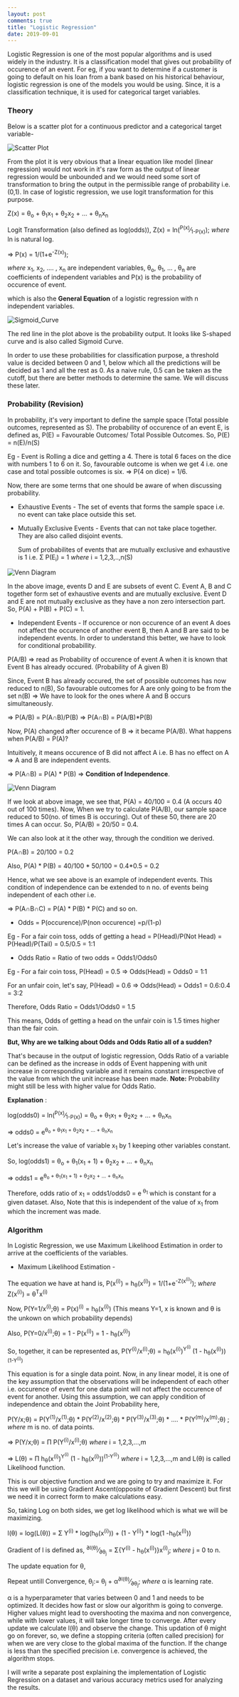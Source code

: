 ```yaml
---
layout: post
comments: true
title: "Logistic Regression"
date: 2019-09-01
---
```


Logistic Regression is one of the most popular algorithms and is used widely in the industry. It is a classification model that gives out probability of occurence of an event. For eg, if you want to determine if a customer is going to default on his loan from a bank based on his historical behaviour, logistic regression is one of the models you would be using. Since, it is a classification technique, it is used for categorical target variables. 

### Theory

Below is a scatter plot for a continuous predictor and a categorical target variable-

![Scatter Plot](/images/Logistic_Regression_Images/Scatter_plot.png)

From the plot it is very obvious that a linear equation like model (linear regression) would not work in it's raw form as the output of linear regression would be unbounded and we would need some sort of transformation to bring the output in the permissible range of probability i.e. (0,1). In case of logistic regression, we use logit transformation for this purpose.

Z(x) = &theta;<sub>o</sub> + &theta;<sub>1</sub>x<sub>1</sub> + &theta;<sub>2</sub>x<sub>2</sub> + ... + &theta;<sub>n</sub>x<sub>n</sub>

Logit Transformation (also defined as log(odds)), Z(x) = ln(<sup>P(x)</sup>&frasl;<sub>1-P(x)</sub>); _where_ ln is natural log.

&#8658; P(x) = 1/(1+e<sup>-Z(x)</sup>); 

_where_ x<sub>1</sub>, x<sub>2</sub>, .... , x<sub>n</sub> are independent variables, 
&theta;<sub>o</sub>, &theta;<sub>1</sub>, ... , &theta;<sub>n</sub> are coefficients of independent variables and
P(x) is the probability of occurence of event.

which is also the **General Equation** of a logistic regression with n independent variables. 

![Sigmoid_Curve](/images/Logistic_Regression_Images/Sigmoid_Curve.png)

The red line in the plot above is the probability output. It looks like S-shaped curve and is also called Sigmoid Curve.

In order to use these probabilities for classification purpose, a threshold value is decided between 0 and 1, below which all the predictions will be decided as 1 and all the rest as 0. As a naive rule, 0.5 can be taken as the cutoff, but there are better methods to determine the same. We will discuss these later.

### Probability (Revision)

In probability, it's very important to define the sample space (Total possible outcomes, represented as S). The probability of occurence of an event E, is defined as, P(E) =  Favourable Outcomes/ Total Possible Outcomes.
So, P(E) = n(E)/n(S)

Eg - Event is Rolling a dice and getting a 4. There is total 6 faces on the dice with numbers 1 to 6 on it.
So, favourable outcome is when we get 4 i.e. one case and total possible outcomes is six. &#8658; P(4 on dice) = 1/6.

Now, there are some terms that one should be aware of when discussing probability.

- Exhaustive Events - The set of events that forms the sample space i.e. no event can take place outside this set.

- Mutually Exclusive Events - Events that can not take place together. They are also called disjoint events.

    Sum of probabilites of events that are mutually exclusive and exhaustive is 1 i.e. &Sigma; P(E<sub>i</sub>) = 1 _where_ i = 1,2,3,..,n(S)

![Venn Diagram](/images/Logistic_Regression_Images/Venn_Diagram_events.jpg)

In the above image, events D and E are subsets of event C. Event A, B and C together form set of exhaustive events and are mutually exclusive. Event D and E are not mutually exclusive as they have a non zero intersection part. So, P(A) + P(B) + P(C) = 1. 

- Independent Events - If occurence or non occurence of an event A does not affect the occurence of another event B, then A and B are said to be independent events. In order to understand this better, we have to look for conditional probabillity.

P(A/B) => read as Probability of occurence of event A when it is known that Event B has already occured. (Probability of A given B)

Since, Event B has already occured, the set of possible outcomes has now reduced to n(B), So favourable outcomes for A are only going to be from the set n(B) &#8658; We have to look for the ones where A and B occurs simultaneously.

&#8658; P(A/B) = P(A&cap;B)/P(B) &#8658; P(A&cap;B) = P(A/B)*P(B)

Now, P(A) changed after occurence of B => it became P(A/B). What happens when P(A/B) = P(A)?

Intuitively, it means occurence of B did not affect A i.e. B has no effect on A &#8658; A and B are independent events.

&#8658; P(A&cap;B) = P(A) * P(B) &#8658; **Condition of Independence**.

![Venn Diagram](/images/Logistic_Regression_Images/Venn_Diagram_independent_events.jpg)

If we look at above image, we see that, P(A) = 40/100 = 0.4 (A occurs 40 out of 100 times). Now, When we try to calculate P(A/B), our sample space reduced to 50(no. of times B is occuring). Out of these 50, there are 20 times A can occur. So, P(A/B) = 20/50 = 0.4.

We can also look at it the other way, through the condition we derived.

P(A&cap;B) = 20/100 = 0.2

Also, P(A) * P(B) = 40/100 * 50/100 = 0.4*0.5 = 0.2

Hence, what we see above is an example of independent events. This condition of independence can be extended to n no. of events being independent of each other i.e.

&#8658; P(A&cap;B&cap;C) = P(A) * P(B) * P(C) and so on.

- Odds = P(occurence)/P(non occurence)  =p/(1-p)

Eg - For a fair coin toss, odds of getting a head = P(Head)/P(Not Head) = P(Head)/P(Tail) = 0.5/0.5 = 1:1

- Odds Ratio = Ratio of two odds = Odds1/Odds0

Eg - For a fair coin toss, P(Head) = 0.5 &#8658; Odds(Head) = Odds0 = 1:1

For an unfair coin, let's say, P(Head) = 0.6 &#8658; Odds(Head) = Odds1 = 0.6:0.4 = 3:2

Therefore, Odds Ratio = Odds1/Odds0 = 1.5

This means, Odds of getting a head on the unfair coin is 1.5 times higher than the fair coin.

**But, Why are we talking about Odds and Odds Ratio all of a sudden?**

That's because in the output of logistic regression, Odds Ratio of a variable can be defined as the increase in odds of Event happening with unit increase in corresponding variable and it remains constant irrespective of the value from which the unit increase has been made. **Note:** Probability might still be less with higher value for Odds Ratio.

**Explanation** :  

log(odds0) = ln(<sup>P(x)</sup>&frasl;<sub>1-P(x)</sub>) = &theta;<sub>o</sub> + &theta;<sub>1</sub>x<sub>1</sub> + &theta;<sub>2</sub>x<sub>2</sub> + ... + &theta;<sub>n</sub>x<sub>n</sub>

&#8658; odds0 = e<sup>&theta;<sub>o</sub> + &theta;<sub>1</sub>x<sub>1</sub> + &theta;<sub>2</sub>x<sub>2</sub> + ... + &theta;<sub>n</sub>x<sub>n</sub></sup>

Let's increase the value of variable x<sub>1</sub> by 1 keeping other variables constant. 

So, log(odds1) = &theta;<sub>o</sub> + &theta;<sub>1</sub>(x<sub>1</sub> + 1) + &theta;<sub>2</sub>x<sub>2</sub> + ... + &theta;<sub>n</sub>x<sub>n</sub>

&#8658; odds1 = e<sup>&theta;<sub>o</sub> + &theta;<sub>1</sub>(x<sub>1</sub> + 1) + &theta;<sub>2</sub>x<sub>2</sub> + ... + &theta;<sub>n</sub>x<sub>n</sub></sup>

Therefore, odds ratio of x<sub>1</sub> = odds1/odds0 = e<sup> &theta;<sub>1</sub></sup> which is constant for a given dataset.
Also, Note that this is independent of the value of x<sub>1</sub> from which the increment was made.

### Algorithm

In Logistic Regression, we use Maximum Likelihood Estimation in order to arrive at the coefficients of the variables.

- Maximum Likelihood Estimation - 

The equation we have at hand is, P(x<sup>(i)</sup>) = h<sub>&theta;</sub>(x<sup>(i)</sup>) = 1/(1+e<sup>-Z(x<sup>(i)</sup>)</sup>); _where_ Z(x<sup>(i)</sup>) = &theta;<sup>T</sup>x<sup>(i)</sup>

Now, P(Y=1/x<sup>(i)</sup>;&theta;) = P(x)<sup>(i)</sup> = h<sub>&theta;</sub>(x<sup>(i)</sup>) (This means Y=1, x is known and &theta; is the unkown on which probability depends)

Also, P(Y=0/x<sup>(i)</sup>;&theta;) = 1 - P(x<sup>(i)</sup>) = 1 - h<sub>&theta;</sub>(x<sup>(i)</sup>)

So, together, it can be represented as, P(Y<sup>(i)</sup>/x<sup>(i)</sup>;&theta;) = h<sub>&theta;</sub>(x<sup>(i)</sup>)<sup>Y<sup>(i)</sup></sup> (1 - h<sub>&theta;</sub>(x<sup>(i)</sup>))<sup>(1-Y<sup>(i)</sup>)</sup>

This equation is for a single data point. Now, in any linear model, it is one of the key assumption that the observations will be independent of each other i.e. occurence of event for one data point will not affect the occurence of event for another. Using this assumption, we can apply condition of independence and obtain the Joint Probability here,

P(Y/x;&theta;) = P(Y<sup>(1)</sup>/x<sup>(1)</sup>;&theta;) * P(Y<sup>(2)</sup>/x<sup>(2)</sup>;&theta;) * P(Y<sup>(3)</sup>/x<sup>(3)</sup>;&theta;) * .... * P(Y<sup>(m)</sup>/x<sup>(m)</sup>;&theta;) ; _where_ m is no. of data points.

&#8658; P(Y/x;&theta;) = 	&Pi; P(Y<sup>(i)</sup>/x<sup>(i)</sup>;&theta;) _where_ i = 1,2,3,...,m

&#8658; L(&theta;) = &Pi; h<sub>&theta;</sub>(x<sup>(i)</sup>)<sup>Y<sup>(i)</sup></sup> (1 - h<sub>&theta;</sub>(x<sup>(i)</sup>))<sup>(1-Y<sup>(i)</sup>)</sup> _where_ i = 1,2,3,...,m and L(&theta;) is called Likelihood function.

This is our objective function and we are going to try and maximize it. For this we will be using Gradient Ascent(opposite of Gradient Descent) but first we need it in correct form to make calculations easy.

So, taking Log on both sides, we get log likelihood which is what we will be maximizing.

l(&theta;) = log(L(&theta;)) = &Sigma; Y<sup>(i)</sup> * log(h<sub>&theta;</sub>(x<sup>(i)</sup>)) + (1 - Y<sup>(i)</sup>) * log(1 -h<sub>&theta;</sub>(x<sup>(i)</sup>))

Gradient of l is defined as, <sup>&#x2202;l(&theta;)</sup>&frasl;<sub>&#x2202;&theta;<sub>j</sub></sub> = &Sigma;{Y<sup>(i)</sup> - h<sub>&theta;</sub>(x<sup>(i)</sup>)}x<sup>(i)</sup><sub>j</sub>; _where_ j = 0 to n.

The update equation for &theta;,

Repeat untill Convergence,
&theta;<sub>j</sub>:= &theta;<sub>j</sub> + &alpha;<sup>&#x2202;l(&theta;)</sup>&frasl;<sub>&#x2202;&theta;<sub>j</sub></sub>; _where_ &alpha; is learning rate. 

&alpha; is a hyperparameter that varies between 0 and 1 and needs to be optimized. It decides how fast or slow our algorithm is going to converge. Higher values might lead to overshooting the maxima and non convergence, while with lower values, it will take longer time to converge. After every update we calculate l(&theta;) and observe the change. This updation of &theta; might go on forever, so, we define a stopping criteria (often called precision) for when we are very close to the global maxima of the function. If the change is less than the specified precision i.e. convergence is achieved, the algorithm stops.

I will write a separate post explaining the implementation of Logistic Regression on a dataset and various accuracy metrics used for analyzing the results.
